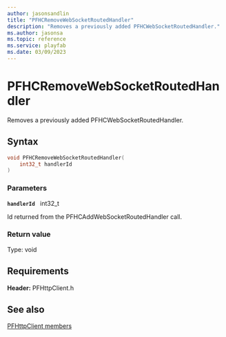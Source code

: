 ```yaml
---
author: jasonsandlin
title: "PFHCRemoveWebSocketRoutedHandler"
description: "Removes a previously added PFHCWebSocketRoutedHandler."
ms.author: jasonsa
ms.topic: reference
ms.service: playfab
ms.date: 03/09/2023
---
```


# PFHCRemoveWebSocketRoutedHandler  

Removes a previously added PFHCWebSocketRoutedHandler.  

## Syntax  
  
```cpp
void PFHCRemoveWebSocketRoutedHandler(  
    int32_t handlerId  
)  
```  
  
### Parameters  
  
**`handlerId`** &nbsp; int32_t  
  
Id returned from the PFHCAddWebSocketRoutedHandler call.  
  
  
### Return value
Type: void
  

  
  
## Requirements  
  
**Header:** PFHttpClient.h
  
## See also  
[PFHttpClient members](../pfhttpclient_members.md)  

  
  
